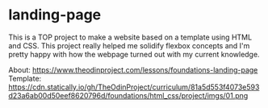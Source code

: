 # landing-page
This is a TOP project to make a website based on a template using HTML and CSS.
This project really helped me solidify flexbox concepts and I'm pretty happy with how the webpage turned out with my current knowledge.

About: https://www.theodinproject.com/lessons/foundations-landing-page
Template: https://cdn.statically.io/gh/TheOdinProject/curriculum/81a5d553f4073e593d23a6ab00d50eef8620796d/foundations/html_css/project/imgs/01.png